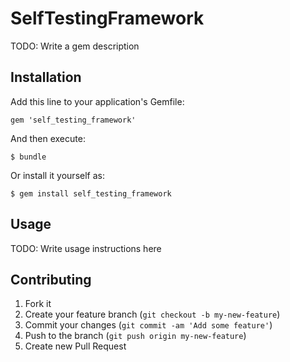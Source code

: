 # SelfTestingFramework

TODO: Write a gem description

## Installation

Add this line to your application's Gemfile:

    gem 'self_testing_framework'

And then execute:

    $ bundle

Or install it yourself as:

    $ gem install self_testing_framework

## Usage

TODO: Write usage instructions here

## Contributing

1. Fork it
2. Create your feature branch (`git checkout -b my-new-feature`)
3. Commit your changes (`git commit -am 'Add some feature'`)
4. Push to the branch (`git push origin my-new-feature`)
5. Create new Pull Request
